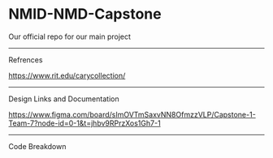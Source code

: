 # NMID-NMD-Capstone
Our official repo for our main project

------
Refrences

https://www.rit.edu/carycollection/ 


-------

Design Links and Documentation 

https://www.figma.com/board/sImOVTmSaxvNN8OfmzzVLP/Capstone-1-Team-7?node-id=0-1&t=jhbv9RPrzXos1Gh7-1


-----

Code Breakdown
